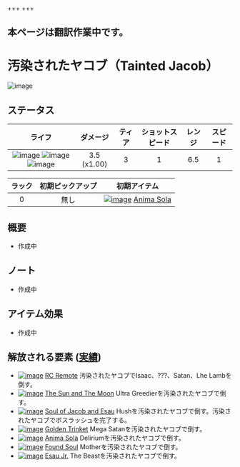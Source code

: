 +++
+++

## 本ページは翻訳作業中です。

 # 汚染されたヤコブ（Tainted Jacob）
 ![image](/image/Characters/Tainted_Jacob.png) 

ステータス
-------

|ライフ|ダメージ|ティア|ショットスピード|レンジ|スピード|
|:----:|:---:|:---:|:---:|:---:|:---:|
|![image](/image/characters/r-heart.png) ![image](/image/characters/r-heart.png) ![image](/image/characters/r-heart.png)|3.5 (x1.00)|3|1|6.5|1|

|ラック|初期ピックアップ|初期アイテム|
|:--:|:--:|:--:|
|0|無し|[![image](/image/Anima_Sola.png)](/wiki/Anima_Sola "Anima Sola") [Anima Sola](/wiki/Anima_Sola "Anima Sola")|

概要
-------

* 作成中

ノート
-------

* 作成中

アイテム効果
-------------------

* 作成中

解放される要素 ([実績](/wiki/Achievements "Achievements"))
--------------------------------------------------------------

* [![image](/image/achievements/RC_Remote.png)](/wiki/RC_Remote "RC Remote") [RC Remote](/wiki/RC_Remote "RC Remote") 汚染されたヤコブでIsaac、???、Satan、Lhe Lambを倒す。
* [![image](/image/achievements/The_Sun_and_The_Moon.png)](/wiki/The_Sun_and_The_Moon "The Sun and The Moon") [The Sun and The Moon](/wiki/The_Sun_and_The_Moon "The Sun and The Moon") Ultra Greedierを汚染されたヤコブで倒す。
* [![image](/image/achievements/Soul_of_Jacob_and_Esau.png)](/wiki/Soul_of_Jacob_and_Esau "Soul of Jacob and Esau") [Soul of Jacob and Esau](/wiki/Soul_of_Jacob_and_Esau "Soul of Jacob and Esau") Hushを汚染されたヤコブで倒す。汚染されたヤコブでボスラッシュを完了する。
* [![image](/image/achievements/Golden_Trinket.png)](/wiki/Golden_Trinket "Golden Trinket") [Golden Trinket](/wiki/Golden_Trinket "Golden Trinket") Mega Satanを汚染されたヤコブで倒す。
* [![image](/image/achievements/Anima_Sola.png)](/wiki/Anima_Sola "Anima Sola") [Anima Sola](/wiki/Anima_Sola "Anima Sola") Deliriumを汚染されたヤコブで倒す。
* [![image](/image/achievements/Found_Soul.png)](/wiki/Found_Soul "Found Soul") [Found Soul](/wiki/Found_Soul "Found Soul") Motherを汚染されたヤコブで倒す。
* [![image](/image/achievements/Esau_Jr..png)](/wiki/Esau_Jr. "Esau Jr.") [Esau Jr.](/wiki/Esau_Jr. "Esau Jr.") The Beastを汚染されたヤコブで倒す。
